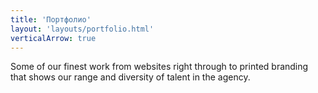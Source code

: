 ```yaml
---
title: 'Портфолио'
layout: 'layouts/portfolio.html'
verticalArrow: true
---
```


Some of our finest work from websites right through to printed
branding that shows our range and diversity of talent in the agency.
